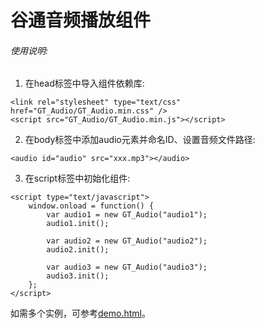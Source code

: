 # 谷通音频播放组件
###### 使用说明:

1. 在head标签中导入组件依赖库:
```
<link rel="stylesheet" type="text/css" href="GT_Audio/GT_Audio.min.css" />
<script src="GT_Audio/GT_Audio.min.js"></script>
```

2. 在body标签中添加audio元素并命名ID、设置音频文件路径:
```
<audio id="audio" src="xxx.mp3"></audio>
```

3. 在script标签中初始化组件:
```
<script type="text/javascript">
    window.onload = function() {
        var audio1 = new GT_Audio("audio1");
        audio1.init();

        var audio2 = new GT_Audio("audio2");
        audio2.init();

        var audio3 = new GT_Audio("audio3");
        audio3.init();
    };
</script>
```

如需多个实例，可参考[demo.html](http://git.duofee.com/dj/GT_AudioJS/src/master/demo.html)。

